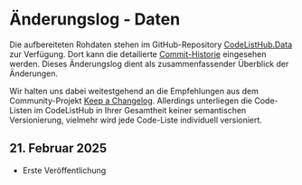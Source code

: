 # Änderungslog - Daten  

Die aufbereiteten Rohdaten stehen im GitHub-Repository [CodeListHub.Data](https://github.com/openpotato/codelisthub.data) zur Verfügung.
Dort kann die detailierte [Commit-Historie](https://github.com/openpotato/codelisthub.data/commits/develop/) eingesehen werden. Dieses Änderungslog dient als zusammenfassender Überblick der Änderungen.

Wir halten uns dabei weitestgehend an die Empfehlungen aus dem Community-Projekt [Keep a Changelog](https://keepachangelog.com/de). Allerdings unterliegen die Code-Listen im CodeListHub in Ihrer Gesamtheit keiner semantischen Versionierung, vielmehr wird jede Code-Liste individuell versioniert.

## 21. Februar 2025

+ Erste Veröffentlichung
